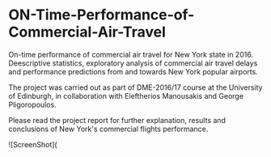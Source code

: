 # ON-Time-Performance-of-Commercial-Air-Travel

On-time performance of commercial air travel for New York state in 2016. Deescriptive statistics, exploratory analysis of commercial air travel delays and performance predictions from and towards New York popular airports. 

The project was carried out as part of DME-2016/17 course at the University of Edinburgh, in collaboration with Eleftherios Manousakis and George Pligoropoulos.

Please read the project report for further explanation, results and conclusions of New York's commercial flights performance.

![ScreenShot](

